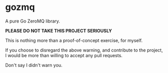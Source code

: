 gozmq
=====

A pure Go ZeroMQ library.

**PLEASE DO NOT TAKE THIS PROJECT SERIOUSLY**

This is nothing more than a proof-of-concept exercise, for myself.

If you choose to disregard the above warning, and contribute to the project, I
would be more than willing to accept any pull requests.

Don't say I didn't warn you.

